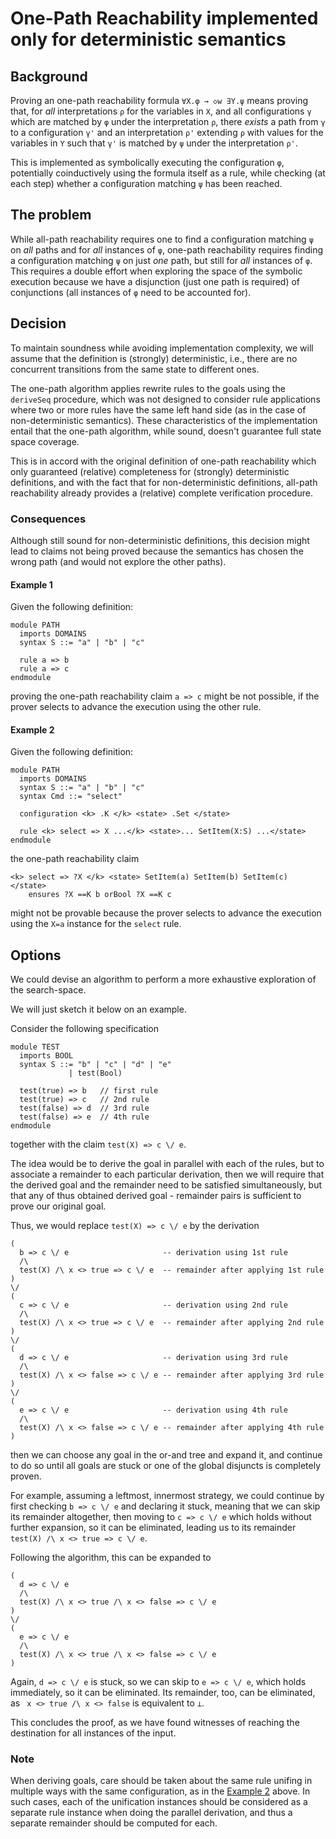 One-Path Reachability implemented only for deterministic semantics
==================================================================

Background
----------

Proving an one-path reachability formula `∀X.φ → ◇w ∃Y.ψ` means proving that,
for _all_ interpretations `ρ` for the variables in `X`, and all configurations
`γ` which are matched by `φ` under the interpretation `ρ`, there _exists_
a path from `γ` to a configuration `γ'` and an interpretation `ρ'` extending
`ρ` with values for the variables in `Y` such that `γ'` is matched by `ψ`
under the interpretation `ρ'`.

This is implemented as symbolically executing the configuration `φ`,
potentially coinductively using the formula itself as a rule, while
checking (at each step) whether a configuration matching `ψ` has been reached.

The problem
-----------

While all-path reachability requires one to find a configuration matching `ψ`
on _all_ paths and for _all_ instances of `φ`, one-path reachability requires
finding a configuration matching `ψ` on just _one_ path, but still for _all_
instances of `φ`.  This requires a double effort when exploring the space
of the symbolic execution because we have a disjunction (just one path is
required) of conjunctions (all instances of `φ` need to be accounted for).

Decision
--------

To maintain soundness while avoiding implementation complexity, we will assume
that the definition is (strongly) deterministic, i.e., there are no concurrent
transitions from the same state to different ones.

The one-path algorithm applies rewrite rules to the goals using the `deriveSeq`
procedure, which was not designed to consider rule applications where two or
more rules have the same left hand side (as in the case of non-deterministic semantics).
These characteristics of the implementation entail that the one-path algorithm,
while sound, doesn't guarantee full state space coverage.

This is in accord with the original definition of one-path reachability which
only guaranteed (relative) completeness for (strongly) deterministic
definitions, and with the fact that for non-deterministic definitions,
all-path reachability already provides a (relative) complete verification
procedure.

### Consequences

Although still sound for non-deterministic definitions, this decision might
lead to claims not being proved because the semantics has chosen the wrong path
(and would not explore the other paths).

#### Example 1

Given the following definition:
```
module PATH
  imports DOMAINS
  syntax S ::= "a" | "b" | "c"

  rule a => b
  rule a => c
endmodule
```

proving the one-path reachability claim `a => c` might be not possible,
if the prover selects to advance the execution using the other rule.

#### Example 2

Given the following definition:
```
module PATH
  imports DOMAINS
  syntax S ::= "a" | "b" | "c" 
  syntax Cmd ::= "select"

  configuration <k> .K </k> <state> .Set </state>

  rule <k> select => X ...</k> <state>... SetItem(X:S) ...</state>
endmodule
```

the one-path reachability claim 
```
<k> select => ?X </k> <state> SetItem(a) SetItem(b) SetItem(c) </state>
    ensures ?X ==K b orBool ?X ==K c 
```

might not be provable because the prover selects to advance the execution
using the `X=a` instance for the `select` rule.


Options
-------

We could devise an algorithm to perform a more exhaustive exploration of the
search-space.

We will just sketch it below on an example.

Consider the following specification
```
module TEST
  imports BOOL
  syntax S ::= "b" | "c" | "d" | "e"
             | test(Bool)
  
  test(true) => b   // first rule
  test(true) => c   // 2nd rule
  test(false) => d  // 3rd rule
  test(false) => e  // 4th rule
endmodule
```

together with the claim `test(X) => c \/ e`.

The idea would be to derive the goal in parallel with each of the rules,
but to associate a remainder to each particular derivation,
then we will require that the derived goal and the remainder need to be
satisfied simultaneously, but that any of thus obtained
derived goal - remainder pairs is sufficient to prove our original goal.

Thus, we would replace `test(X) => c \/ e` by the derivation
```
(
  b => c \/ e                     -- derivation using 1st rule
  /\
  test(X) /\ x <> true => c \/ e  -- remainder after applying 1st rule
)
\/
(
  c => c \/ e                     -- derivation using 2nd rule
  /\
  test(X) /\ x <> true => c \/ e  -- remainder after applying 2nd rule
)
\/
(
  d => c \/ e                     -- derivation using 3rd rule
  /\
  test(X) /\ x <> false => c \/ e -- remainder after applying 3rd rule
)
\/
(
  e => c \/ e                     -- derivation using 4th rule
  /\
  test(X) /\ x <> false => c \/ e -- remainder after applying 4th rule
)
```

then we can choose any goal in the or-and tree and expand it, and continue to do
so until all goals are stuck or one of the global disjuncts is completely proven.

For example, assuming a leftmost, innermost strategy, we could continue
by first checking `b => c \/ e` and declaring it stuck, meaning that we
can skip its remainder altogether, then moving to `c => c \/ e` which
holds without further expansion, so it can be eliminated, leading us to
its remainder `test(X) /\ x <> true => c \/ e`.

Following the algorithm, this can be expanded to
```
(
  d => c \/ e
  /\
  test(X) /\ x <> true /\ x <> false => c \/ e
)
\/
(
  e => c \/ e
  /\
  test(X) /\ x <> true /\ x <> false => c \/ e
)
```

Again, `d => c \/ e` is stuck, so we can skip to
`e => c \/ e`, which holds immediately, so it can be eliminated.
Its remainder, too, can be eliminated, as 
` x <> true /\ x <> false` is equivalent to `⊥`.

This concludes the proof, as we have found witnesses of reaching the
destination for all instances of the input.

### Note

When deriving goals, care should be taken about the same rule unifing in
multiple ways with the same configuration, as in the [Example 2](#example_2)
above. In such cases, each of the unification instances should be considered
as a separate rule instance when doing the parallel derivation, and thus a
separate remainder should be computed for each.

